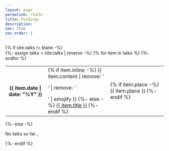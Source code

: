 ```yaml
---
layout: page
permalink: /talk/
title: Fundings
description: 
nav: true
nav_order: 3
---
```



<!-- pages/talks.md -->
<div class="talks">
{% if site.talks != blank -%} 
<div class="table-responsive">
    <table class="table table-sm table-borderless">
    {%- assign talks = site.talks | reverse -%} 
    {% for item in talks %} 
    <tr>
        <th scope="row">{{ item.date | date: "%Y" }}</th>
        <td>
        {% if item.inline -%} 
            {{ item.content | remove: '<p>' | remove: '</p>' | emojify }}
        {%- else -%} 
            <a class="talks-title" href="{{ item.url | relative_url }}">{{ item.title }}</a>
        {%- endif %} 
        </td>
        <td>
        {% if item.place -%} 
            <span class="talks-place">{{ item.place }}</span>
        {%- endif %}
        </td>
    </tr>
    {%- endfor %} 
    </table>
</div>
{%- else -%} 
<p>No talks so far...</p>
{%- endif %} 
</div>
